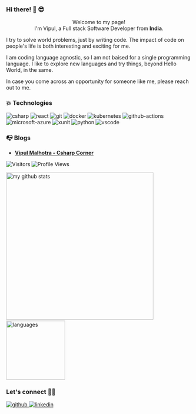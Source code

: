 ### Hi there! 👋 😎

<p align="center">Welcome to my page! </br> I'm Vipul, a Full stack Software Developer from <b>India</b>.</p>

<p>
I try to solve world problems, just by writing code. The impact of code on people's life is both interesting and exciting for me.

I am coding language agnostic, so I am not baised for a single programming language. I like to explore new languages and try things, beyond Hello World, in the same.

In case you come across an opportunity for someone like me, please reach out to me.

</p>

<!-- TECHNOLOGIES -->
<h3>💥 Technologies</h3>

<p>
<img alt="csharp" src="https://img.shields.io/badge/Csharp-blue?logo=csharp" /> <img alt="react" src="https://img.shields.io/badge/React-black?logo=react&amp;style=plastic" /> <img alt="git" src="https://img.shields.io/badge/Git-black?logo=git&amp;style=plastic" /> <img alt="docker" src="https://img.shields.io/badge/Docker-black?logo=docker&amp;style=plastic" /> <img alt="kubernetes" src="https://img.shields.io/badge/Kubernetes-black?logo=kubernetes&amp;style=plastic" /> <img alt="github-actions" src="https://img.shields.io/badge/Github%20Actions-black?logo=github-actions&amp;style=plastic" /> <img alt="microsoft-azure" src="https://img.shields.io/badge/azure-blue?logo=microsoft-azure" /> <img alt="xunit" src="https://img.shields.io/badge/xunit-blue?logo=xunit" /> <img alt="python" src="https://img.shields.io/badge/Python-black?logo=python&amp" /> <img alt="vscode" src="https://img.shields.io/badge/VSCode-black?logo=visual-studio-code&amp;style=plastic" />
</p>


<!-- POSTS -->
<h3>📭 Blogs</h3>

<ul>
    <li>
        <a href="https://www.c-sharpcorner.com/members/vipul-malhotra5"><b>Vipul Malhotra - Csharp Corner</b></a>
    </li>
</ul>


<p>
<img alt="Visitors" src="https://visitor-badge.laobi.icu/badge?page_id=vipulm124&color=blue"/>
<img alt="Profile Views" src="https://komarev.com/ghpvc/?username=vipulm124"/>
</p>



<a align="left" >
    <img src="https://github-readme-stats.vercel.app/api?username=vipulm124&show_icons=true&theme=tokyonight" alt="my github stats" width="400"/>&nbsp;<img src="https://github-readme-stats.vercel.app/api/top-langs/?username=vipulm124&layout=compact&theme=tokyonight" alt="languages" height="160">
</a>

<!-- SOCIAL -->
<h3>Let's connect 🤜🤛</h3>

<p>
    <a href="https://github.com/vipulm124" target="_blank">
        <img alt="github" src="https://img.shields.io/github/followers/vipulm124?label=GitHub&amp;style=social" />
    </a><a href="https://www.linkedin.com/in/vipul-malhotra-5545b829/" target="_blank">
        <img alt="linkedin" src="https://img.shields.io/badge/Linkedin-grey?logo=linkedin&amp;style=social" />
    </a>
</p>

